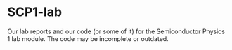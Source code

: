# SCP1-lab
Our lab reports and our code (or some of it) for the Semiconductor Physics 1 lab module. The code may be incomplete or outdated.
